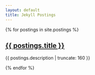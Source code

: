 ```yaml
---
layout: default
title: Jekyll Postings
---
```


<link rel="stylesheet" href="index.css" />

{% for postings in site.postings %}


<a href="{{ postings.url | prepend: site.baseurl }}"><h2>{{ postings.title }}</h2>

</a>

<p class="post-excerpt">{{ postings.description | truncate: 160 }}</p>

{% endfor %}      
